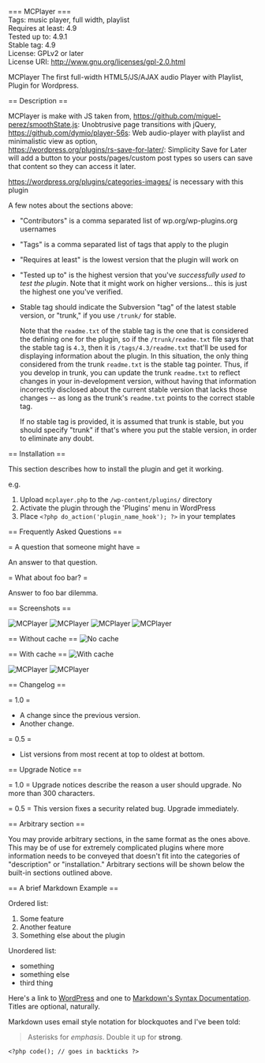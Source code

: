 === MCPlayer ===</br>
Tags: music player, full width, playlist</br>
Requires at least: 4.9</br>
Tested up to: 4.9.1</br>
Stable tag: 4.9</br>
License: GPLv2 or later</br>
License URI: http://www.gnu.org/licenses/gpl-2.0.html</br>

MCPlayer The first full-width HTML5/JS/AJAX audio Player with Playlist, Plugin for Wordpress.

== Description ==

MCPlayer is make with JS taken from,
https://github.com/miguel-perez/smoothState.js: Unobtrusive page transitions with jQuery,</br>
https://github.com/dymio/player-56s: Web audio-player with playlist and minimalistic view as option,</br>
https://wordpress.org/plugins/rs-save-for-later/: Simplicity Save for Later will add a button to your posts/pages/custom post types so users can save that content so they can access it later.</br>

https://wordpress.org/plugins/categories-images/ is necessary with this plugin</br>

A few notes about the sections above:

*   "Contributors" is a comma separated list of wp.org/wp-plugins.org usernames
*   "Tags" is a comma separated list of tags that apply to the plugin
*   "Requires at least" is the lowest version that the plugin will work on
*   "Tested up to" is the highest version that you've *successfully used to test the plugin*. Note that it might work on
higher versions... this is just the highest one you've verified.
*   Stable tag should indicate the Subversion "tag" of the latest stable version, or "trunk," if you use `/trunk/` for
stable.

    Note that the `readme.txt` of the stable tag is the one that is considered the defining one for the plugin, so
if the `/trunk/readme.txt` file says that the stable tag is `4.3`, then it is `/tags/4.3/readme.txt` that'll be used
for displaying information about the plugin.  In this situation, the only thing considered from the trunk `readme.txt`
is the stable tag pointer.  Thus, if you develop in trunk, you can update the trunk `readme.txt` to reflect changes in
your in-development version, without having that information incorrectly disclosed about the current stable version
that lacks those changes -- as long as the trunk's `readme.txt` points to the correct stable tag.

    If no stable tag is provided, it is assumed that trunk is stable, but you should specify "trunk" if that's where
you put the stable version, in order to eliminate any doubt.

== Installation ==

This section describes how to install the plugin and get it working.

e.g.

1. Upload `mcplayer.php` to the `/wp-content/plugins/` directory
1. Activate the plugin through the 'Plugins' menu in WordPress
1. Place `<?php do_action('plugin_name_hook'); ?>` in your templates

== Frequently Asked Questions ==

= A question that someone might have =

An answer to that question.

= What about foo bar? =

Answer to foo bar dilemma.

== Screenshots ==

<img src="https://img15.hostingpics.net/pics/809953mcplayer1.jpg" alt="MCPlayer" data-canonical-src="https://img15.hostingpics.net/pics/809953mcplayer1.jpg" style="max-width:100%;">

<img src="https://img15.hostingpics.net/pics/797972mcplayer2.jpg" alt="MCPlayer" data-canonical-src="https://img15.hostingpics.net/pics/797972mcplayer2.jpg" style="max-width:100%;">

<img src="https://img15.hostingpics.net/pics/971888mcplayeradmin2.jpg" alt="MCPlayer" data-canonical-src="https://img15.hostingpics.net/pics/971888mcplayeradmin2.jpg" style="max-width:100%;">

<img src="https://img15.hostingpics.net/pics/499681mcplayeradmin1.jpg" alt="MCPlayer" data-canonical-src="https://img15.hostingpics.net/pics/499681mcplayeradmin1.jpg" style="max-width:100%;">

== Without cache ==
<img src="https://img15.hostingpics.net/pics/608363waterfall.gif" alt="No cache" data-canonical-src="https://img15.hostingpics.net/pics/608363waterfall.gif" style="max-width:100%;">

== With cache ==
<img src="https://img15.hostingpics.net/pics/713595waterfall2.gif" alt="With cache" data-canonical-src="https://img15.hostingpics.net/pics/713595waterfall2.gif" style="max-width:100%;">

<img src="https://img15.hostingpics.net/pics/323462console.png" alt="MCPlayer" data-canonical-src="https://img15.hostingpics.net/pics/323462console.png" style="max-width:100%;">

<img src="https://img15.hostingpics.net/pics/878297console2.png" alt="MCPlayer" data-canonical-src="https://img15.hostingpics.net/pics/878297console2.png" style="max-width:100%;">

== Changelog ==

= 1.0 =
* A change since the previous version.
* Another change.

= 0.5 =
* List versions from most recent at top to oldest at bottom.

== Upgrade Notice ==

= 1.0 =
Upgrade notices describe the reason a user should upgrade.  No more than 300 characters.

= 0.5 =
This version fixes a security related bug.  Upgrade immediately.

== Arbitrary section ==

You may provide arbitrary sections, in the same format as the ones above.  This may be of use for extremely complicated
plugins where more information needs to be conveyed that doesn't fit into the categories of "description" or
"installation."  Arbitrary sections will be shown below the built-in sections outlined above.

== A brief Markdown Example ==

Ordered list:

1. Some feature
1. Another feature
1. Something else about the plugin

Unordered list:

* something
* something else
* third thing

Here's a link to [WordPress](http://wordpress.org/ "Your favorite software") and one to [Markdown's Syntax Documentation][markdown syntax].
Titles are optional, naturally.

[markdown syntax]: http://daringfireball.net/projects/markdown/syntax
            "Markdown is what the parser uses to process much of the readme file"

Markdown uses email style notation for blockquotes and I've been told:
> Asterisks for *emphasis*. Double it up  for **strong**.

`<?php code(); // goes in backticks ?>`